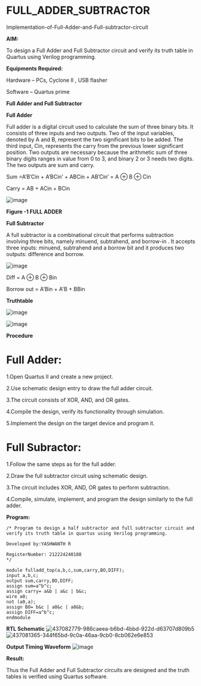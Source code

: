 # FULL_ADDER_SUBTRACTOR

Implementation-of-Full-Adder-and-Full-subtractor-circuit

**AIM:**

To design a Full Adder and Full Subtractor circuit and verify its truth table in Quartus using Verilog programming.

**Equipments Required:**

Hardware – PCs, Cyclone II , USB flasher

Software – Quartus prime

**Full Adder and Full Subtractor**

**Full Adder**

Full adder is a digital circuit used to calculate the sum of three binary bits. It consists of three inputs and two outputs. Two of the input variables, denoted by A and B, represent the two significant bits to be added. The third input, Cin, represents the carry from the previous lower significant position. Two outputs are necessary because the arithmetic sum of three binary digits ranges in value from 0 to 3, and binary 2 or 3 needs two digits. The two outputs are sum and carry.

Sum =A’B’Cin + A’BCin’ + ABCin + AB’Cin’ = A ⊕ B ⊕ Cin 

Carry = AB + ACin + BCin

![image](https://github.com/naavaneetha/FULL_ADDER_SUBTRACTOR/assets/154305477/0f30ba51-5ffb-4198-845f-18e054f675e7)

**Figure -1 FULL ADDER**

**Full Subtractor**

A full subtractor is a combinational circuit that performs subtraction involving three bits, namely minuend, subtrahend, and borrow-in . It accepts three inputs: minuend, subtrahend and a borrow bit and it produces two outputs: difference and borrow.

![image](https://github.com/naavaneetha/FULL_ADDER_SUBTRACTOR/assets/154305477/02b24f51-ab51-4304-9ad6-7b81ffc1ead5)

Diff = A ⊕ B ⊕ Bin 

Borrow out = A'Bin + A'B + BBin

**Truthtable**

 ![image](https://github.com/user-attachments/assets/f80c3c15-a87f-4db2-8fec-9ff17780055d)
 
 ![image](https://github.com/user-attachments/assets/2edd2303-7f09-43ce-811b-dd5a00007a45)



**Procedure**
# Full Adder:
1.Open Quartus II and create a new project.

2.Use schematic design entry to draw the full adder circuit.

3.The circuit consists of XOR, AND, and OR gates.

4.Compile the design, verify its functionality through simulation.

5.Implement the design on the target device and program it.
# Full Subractor:
1.Follow the same steps as for the full adder.

2.Draw the full subtractor circuit using schematic design.

3.The circuit includes XOR, AND, OR gates to perform subtraction.

4.Compile, simulate, implement, and program the design similarly to the full adder.


**Program:**
```
/* Program to design a half subtractor and full subtractor circuit and verify its truth table in quartus using Verilog programming.

Developed by:YASHWANTH R

RegisterNumber: 212224240188
*/
```

```
module fulladd_top(a,b,c,sum,carry,BO,DIFF);
input a,b,c;
output sum,carry,BO,DIFF;
assign sum=a^b^c;
assign carry= a&b | a&c | b&c;
wire a0;
not (a0,a);
assign BO= b&c | a0&c | a0&b;
assign DIFF=a^b^c;
endmodule
```
**RTL Schematic**
![437082779-986caeea-b6bd-4bbd-922d-d63707d809b5](https://github.com/user-attachments/assets/5bf8549d-5cc2-4eed-b1a5-9d63800d276d)
![437081365-344f65bd-9c0a-46aa-9cb0-8cb062e6e853](https://github.com/user-attachments/assets/6a3a140f-0cd7-4147-9276-e5acfb47e07b)

**Output Timing Waveform**
![image](https://github.com/user-attachments/assets/98f5bc9b-f1cf-4f8d-ba66-8577b0b0e143)


**Result:**

Thus the Full Adder and Full Subtractor circuits are designed and the truth tables is verified using Quartus software.



